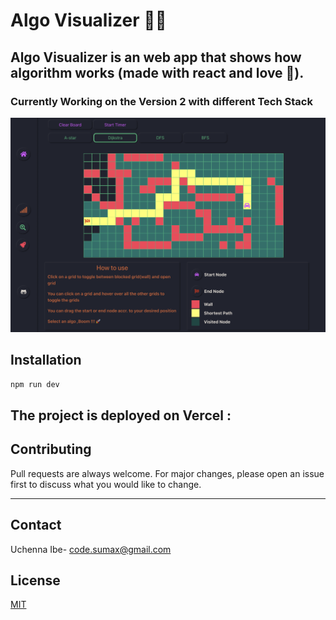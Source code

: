 # Algo Visualizer 👩‍🦰

## Algo Visualizer is an web app that shows how algorithm works (made with react and love 💙).


### Currently Working on the Version 2 with different Tech Stack

![](https://github.com/Dey-Sumit/algorithm-visualizer/blob/master/Screenshot%202021-10-14%20at%201.37.56%20PM.png)

## Installation

```bash
npm run dev
```

## The project is deployed on Vercel :

<!-- [Visual-ALgorithm](https://visual-algorithm.web.app/) -->

<!-- ## Project tutorial on YouTube : -->

<!-- SOON! -->
<!-- [keep an eye on my channel ](https://www.youtube.com/BackbenchCoder) -->


## Contributing

Pull requests are always welcome. For major changes, please open an issue first to discuss what you would like to change.

---

## Contact

Uchenna Ibe- [code.sumax@gmail.com](mailto:uchennaibe95@gmail.com)

<!-- Youtube Channel: [https://www.youtube.com/c/BackbenchCoder](https://www.youtube.com/c/BackbenchCoder) -->

## License

[MIT](https://choosealicense.com/licenses/mit/)
